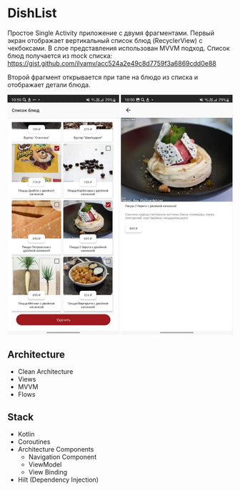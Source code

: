 # DishList
Простое Single Activity приложение с двумя фрагментами.
Первый экран отображает вертикальный список блюд (RecyclerView) с чекбоксами.
В слое представления использован MVVM подход.
Список блюд получается из mock списка: https://gist.github.com/ilyamv/acc524a2e49c8d7759f3a6869cdd0e88

Второй фрагмент открывается при тапе на блюдо из списка и отображает детали блюда.

<img src="app/screenshots/fragment_1.webp" width="250"> <img src="app/screenshots/fragment_2.webp" width="250">

## Architecture
- Clean Architecture
- Views
- MVVM
- Flows

## Stack
- Kotlin
- Coroutines
- Architecture Components
    * Navigation Component
    * ViewModel
    * View Binding
- Hilt (Dependency Injection)
